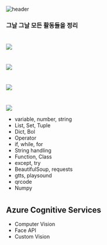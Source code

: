 ![header](https://capsule-render.vercel.app/api?type=rect&color=auto&height=90&section=header&text=TIL(TodayILearned)&fontSize=70)
### 그날 그날 모든 활동들을 정리
#
<img src="https://img.shields.io/badge/html-E34F26?style=for-the-badge&logo=html5&logoColor=white">

#

<img src="https://img.shields.io/badge/css-1572B6?style=for-the-badge&logo=css3&logoColor=white">

#

<img src="https://img.shields.io/badge/javacript-F7DF1E?style=for-the-badge&logo=javascript&logoColor=white">

#

<img src="https://img.shields.io/badge/Python-3776AB?style=for-the-badge&logo=Python&logoColor=white">

<ul>
<li> variable, number, string </li>
<li> List, Set, Tuple </li>
<li> Dict, Bol </li>
<li> Operator </li>
<li> if, while, for </li>
<li> String handling </li>
<li> Function, Class </li>
<li> except, try </li>
<li> BeautifulSoup, requests </li>
<li> gtts, playsound </li>
<li> qrcode </li>
<li> Numpy </li>
</ul>

# 

## Azure Cognitive Services
<ul>
<li> Computer Vision </li>
<li> Face API </li>
<li> Custom Vision </li>
</ul>